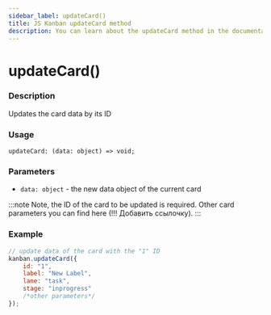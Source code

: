 ```yaml
---
sidebar_label: updateCard()
title: JS Kanban updateCard method
description: You can learn about the updateCard method in the documentation of the JavaScript Kanban library. Browse developer guides and API reference, try out code examples and live demos.
---
```


# updateCard()

### Description

Updates the card data by its ID

### Usage

`updateCard: (data: object) => void;`

### Parameters

- `data: object` - the new data object of the current card

:::note
Note, the ID of the card to be updated is required. Other card parameters you can find here (!!! Добавить ссылочку).
:::

### Example

```jsx
// update data of the card with the "1" ID
kanban.updateCard({
	id: "1",
	label: "New Label",
	lane: "task",
	stage: "inprogress"
	/*other parameters*/
});
```
